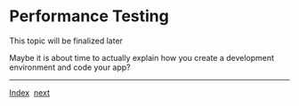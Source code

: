 # Performance Testing

This topic will be finalized later


Maybe it is about time to actually explain how you create a development environment and code your app?

---
[Index](Index.md)&nbsp;&nbsp;[next](DevelopmentEnvironments.md)
